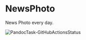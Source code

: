 # NewsPhoto
News Photo every day.  

![PandocTask-GitHubActionsStatus](https://img.shields.io/github/workflow/status/WitherZuo/NewsPhoto/PandocTask?style=for-the-badge&logo=fastly)  
